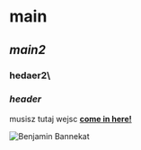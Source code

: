 # main
## _main2_
### hedaer2\
### _header_


musisz tutaj wejsc **[come in here!](www.google.pl)**

![Benjamin Bannekat](zdj.png)
